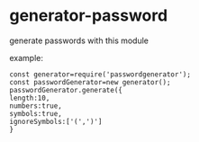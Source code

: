 # generator-password
generate passwords with this module

example:
```
const generator=require('passwordgenerator');
const passwordGenerator=new generator();
passwordGenerator.generate({
length:10,
numbers:true,
symbols:true,
ignoreSymbols:['(',')']
}
```


